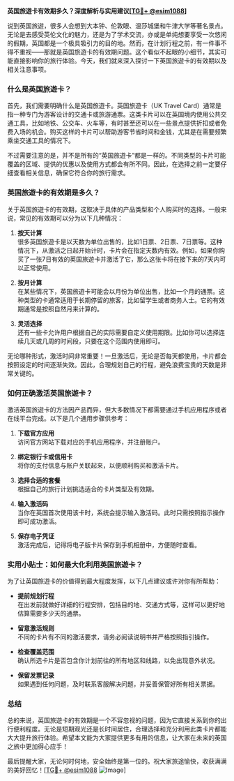 **英国旅遊卡有效期多久？深度解析与实用建议[[TG💪+ @esim1088](https://t.me/s/esim1088)]**

说到英国旅遊，很多人会想到大本钟、伦敦眼、温莎城堡和牛津大学等著名景点。无论是去感受英伦文化的魅力，还是为了学术交流，亦或是单纯想要享受一次悠闲的假期，英国都是一个极具吸引力的目的地。然而，在计划行程之前，有一件事不得不重视——那就是英国旅遊卡的有效期问题。这个看似不起眼的小细节，其实可能直接影响你的旅行体验。今天，我们就来深入探讨一下英国旅遊卡的有效期以及相关注意事项。

### 什么是英国旅遊卡？

首先，我们需要明确什么是英国旅遊卡。英国旅遊卡（UK Travel Card）通常是指一种专门为游客设计的交通卡或旅游通票。这类卡片可以在英国境内使用公共交通工具，比如地铁、公交车、火车等，有时甚至还可以在一些景点提供折扣或者免费入场的机会。购买这样的卡片可以帮助游客节省时间和金钱，尤其是在需要频繁乘坐交通工具的情况下。

不过需要注意的是，并不是所有的“英国旅遊卡”都是一样的。不同类型的卡片可能覆盖的区域、提供的优惠以及使用方式都会有所不同。因此，在选择之前一定要仔细查看相关信息，确保它符合你的旅行需求。

### 英国旅遊卡的有效期是多久？

关于英国旅遊卡的有效期，这取决于具体的产品类型和个人购买时的选择。一般来说，常见的有效期可以分为以下几种情况：

1. **按天计算**  
   很多英国旅遊卡是以天数为单位出售的，比如1日票、2日票、7日票等。这种情况下，从激活之日起开始计时，卡片会在指定天数内有效。例如，如果你购买了一张7日有效的英国旅遊卡并激活了它，那么这张卡将在接下来的7天内可以正常使用。

2. **按月计算**  
   在某些情况下，英国旅遊卡可能会以月份为单位出售，比如一个月的通票。这种类型的卡通常适用于长期停留的旅客，比如留学生或者商务人士。它的有效期通常是按照自然月来计算的。

3. **灵活选择**  
   还有一些卡允许用户根据自己的实际需要自定义使用期限。比如你可以选择连续几天或几周的时间段，只要在这个范围内使用即可。

无论哪种形式，激活时间非常重要！一旦激活后，无论是否每天都使用，卡片都会按照设定的时间逐渐失效。因此，合理规划自己的行程，避免浪费宝贵的天数是非常关键的。

### 如何正确激活英国旅遊卡？

激活英国旅遊卡的方法因产品而异，但大多数情况下都需要通过手机应用程序或者在线平台完成。以下是几个通用步骤供参考：

1. **下载官方应用**  
   访问官方网站下载对应的手机应用程序，并注册账户。

2. **绑定银行卡或信用卡**  
   将你的支付信息与账户关联起来，以便顺利购买和激活卡片。

3. **选择合适的套餐**  
   根据自己的旅行计划挑选适合的卡片类型及有效期。

4. **输入激活码**  
   当你在英国首次使用该卡时，系统会提示输入激活码。此时只需按照指示操作即可成功激活。

5. **保存电子凭证**  
   激活完成后，记得将电子版卡片保存到手机相册中，方便随时查看。

### 实用小贴士：如何最大化利用英国旅遊卡？

为了让英国旅遊卡的价值得到最大程度发挥，以下几点建议或许对你有所帮助：

- **提前规划行程**  
  在出发前就做好详细的行程安排，包括目的地、交通方式等，这样可以更好地估算需要多少天的通票。

- **留意激活规则**  
  不同的卡片有不同的激活要求，请务必阅读说明书并严格按照指引操作。

- **检查覆盖范围**  
  确认所选卡片是否包含你计划前往的所有地区和线路，以免出现意外状况。

- **保留发票记录**  
  如果遇到任何问题，及时联系客服解决问题，并妥善保管好所有相关票据。

### 总结

总的来说，英国旅遊卡的有效期是一个不容忽视的问题，因为它直接关系到你的出行便利程度。无论是短期观光还是长时间居住，合理选择和充分利用此类卡片都能大大提升旅行体验。希望本文能为大家提供更多有用的信息，让大家在未来的英国之旅中更加得心应手！

最后提醒大家，无论何时何地，安全始终是第一位的。祝大家旅途愉快，收获满满的美好回忆！[[TG💪+ @esim1088](https://t.me/s/esim1088) ![Image](https://i.postimg.cc/4NQfJmqS/Snipaste-2025-05-13-00-14-12.png)]